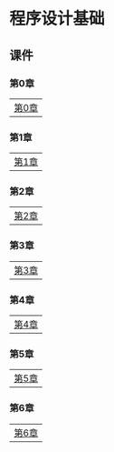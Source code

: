 # 程序设计基础

## 课件

### 第0章

|    |
| ---- |
|[第0章](./CourseWare/CProgChapters/cpchapter-0.html)|

### 第1章

|    | 
| ---- |
|[第1章](./CourseWare/CProgChapters/cpchapter-1.html)|

### 第2章

|    |
| ---- |
|[第2章](./CourseWare/CProgChapters/cpchapter-2.html)|

###  第3章

|    |
| ---- |
|[第3章](./CourseWare/CProgChapters/cpchapter-3.html)|

###  第4章

|    |
| ---- |
|[第4章](./CourseWare/CProgChapters/cpchapter-4.html)|

###  第5章

|    |
| ---- |
|[第5章](./CourseWare/CProgChapters/cpchapter-5.html)|

###  第6章

|    |
| ---- |
|[第6章](./CourseWare/CProgChapters/cpchapter-6.html)|
